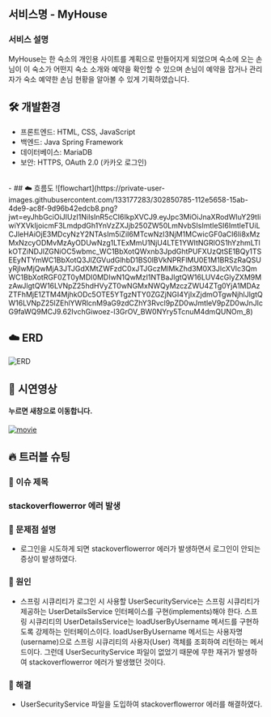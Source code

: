 ## 서비스명 - MyHouse

### 서비스 설명
MyHouse는 한 숙소의 개인용 사이트를 계획으로 만들어지게 되었으며 숙소에 오는 손님이 이 숙소가 어떤지 숙소 소개와 예약을 확인할 수 있으며 손님이 예약을 잡거나 관리자가 숙소 예약한 손님 현황을 알아볼 수 있게 기획하였습니다.
<br>

## 🛠 개발환경
- 프론트엔드: HTML, CSS, JavaScript
- 백엔드: Java Spring Framework
- 데이터베이스: MariaDB
- 보안: HTTPS, OAuth 2.0 (카카오 로그인)
<br>
- 
## ☁️ 흐름도
![flowchart](https://private-user-images.githubusercontent.com/133177283/302850785-112e5658-15ab-4de9-ac8f-9d96b42edcb8.png?jwt=eyJhbGciOiJIUzI1NiIsInR5cCI6IkpXVCJ9.eyJpc3MiOiJnaXRodWIuY29tIiwiYXVkIjoicmF3LmdpdGh1YnVzZXJjb250ZW50LmNvbSIsImtleSI6ImtleTUiLCJleHAiOjE3MDcyNzY2NTAsIm5iZiI6MTcwNzI3NjM1MCwicGF0aCI6Ii8xMzMxNzcyODMvMzAyODUwNzg1LTExMmU1NjU4LTE1YWItNGRlOS1hYzhmLTlkOTZiNDJlZGNiOC5wbmc_WC1BbXotQWxnb3JpdGhtPUFXUzQtSE1BQy1TSEEyNTYmWC1BbXotQ3JlZGVudGlhbD1BS0lBVkNPRFlMU0E1M1BRSzRaQSUyRjIwMjQwMjA3JTJGdXMtZWFzdC0xJTJGczMlMkZhd3M0X3JlcXVlc3QmWC1BbXotRGF0ZT0yMDI0MDIwN1QwMzI1NTBaJlgtQW16LUV4cGlyZXM9MzAwJlgtQW16LVNpZ25hdHVyZT0wNGMxNWQyMzczZWU4ZTg0YjA1MDAzZTFhMjE1ZTM4MjhkODc5OTE5YTgzNTY0ZGZjNGI4YjIxZjdmOTgwNjhlJlgtQW16LVNpZ25lZEhlYWRlcnM9aG9zdCZhY3Rvcl9pZD0wJmtleV9pZD0wJnJlcG9faWQ9MCJ9.62IvchGiwoez-l3GrOV_BW0NYry5TcnuM4dmQUNOm_8)
<br>

## ☁️ ERD
![ERD](https://private-user-images.githubusercontent.com/133177283/302534458-bfaf2ca5-d933-4818-8be7-c9d0a84a47b3.png?jwt=eyJhbGciOiJIUzI1NiIsInR5cCI6IkpXVCJ9.eyJpc3MiOiJnaXRodWIuY29tIiwiYXVkIjoicmF3LmdpdGh1YnVzZXJjb250ZW50LmNvbSIsImtleSI6ImtleTUiLCJleHAiOjE3MDcyMDQzMDIsIm5iZiI6MTcwNzIwNDAwMiwicGF0aCI6Ii8xMzMxNzcyODMvMzAyNTM0NDU4LWJmYWYyY2E1LWQ5MzMtNDgxOC04YmU3LWM5ZDBhODRhNDdiMy5wbmc_WC1BbXotQWxnb3JpdGhtPUFXUzQtSE1BQy1TSEEyNTYmWC1BbXotQ3JlZGVudGlhbD1BS0lBVkNPRFlMU0E1M1BRSzRaQSUyRjIwMjQwMjA2JTJGdXMtZWFzdC0xJTJGczMlMkZhd3M0X3JlcXVlc3QmWC1BbXotRGF0ZT0yMDI0MDIwNlQwNzIwMDJaJlgtQW16LUV4cGlyZXM9MzAwJlgtQW16LVNpZ25hdHVyZT00Mjg0MTU1ZjE4ODM5NWUxYmZkMDA5ZWUyZDU4NDRmZjFkOGFlYTMyMDkxNDcwZThiZWE3YWE0YTI3Y2IzNDZlJlgtQW16LVNpZ25lZEhlYWRlcnM9aG9zdCZhY3Rvcl9pZD0wJmtleV9pZD0wJnJlcG9faWQ9MCJ9.8PK6r2JeA_59FjTZDOk38h9A150gExD7Pfn8kg4CBRE)
<br>

## 👀 시연영상
#### 누르면 새창으로 이동합니다.
[![movie](https://img.youtube.com/vi//0.jpg)](https://youtu.be/)
## 🔥 트러블 슈팅
### 🚧 이슈 제목
### stackoverflowerror 에러 발생
### 🤔 문제점 설명
- 로그인을 시도하게 되면 stackoverflowerror 에러가 발생하면서 로그인이 안되는 증상이 발생하였다.
  <br>

### 🛑 원인
- 스프링 시큐리티가 로그인 시 사용할 UserSecurityService는 스프링 시큐리티가 제공하는 UserDetailsService 인터페이스를
구현(implements)해야 한다. 스프링 시큐리티의 UserDetailsService는 loadUserByUsername 메서드를 구현하도록 강제하는 인터페이스이다. loadUserByUsername 메서드는 사용자명(username)으로
스프링 시큐리티의 사용자(User) 객체를 조회하여 리턴하는 메서드이다. 그런데 UserSecurityService 파일이
없었기 때문에 무한 재귀가 발생하여 stackoverflowerror 에러가 발생했던 것이다.
  <br>

### 🚥 해결
- UserSecurityService 파일을 도입하여 stackoverflowerror 에러를 해결하였다.